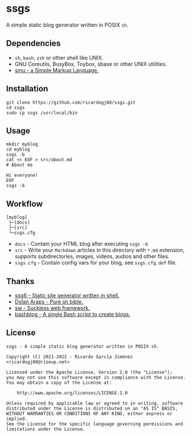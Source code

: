 # ssgs

A simple static blog generator written in POSIX `sh`.

## Dependencies

* `sh`, `bash`, `zsh` or other shell like UNIX.
* GNU Coreutils, BusyBox, Toybox, sbase or other UNIX utilities.
* [smu - a Simple Markup Language.](https://github.com/Gottox/smu)

## Installation

    git clone https://github.com/ricardogj08/ssgs.git
    cd ssgs
    sudo cp ssgs /usr/local/bin

## Usage

    mkdir myblog
    cd myblog
    ssgs -b
    cat << EOF > src/about.md
    # About me

    Hi everyone!
    EOF
    ssgs -b

## Workflow

    [myblog]
     ├─[docs]
     ├─[src]
     └─ssgs.cfg

* `docs` - Contain your HTML blog after executing `ssgs -b`
* `src` - Write your `Markdown` articles in this directory with `*.md` extension, supports subdirectories, images, videos, audios and other files.
* `ssgs.cfg` - Contain config vars for your blog, see `ssgs.cfg.def` file.

## Thanks

* [ssg6 - Static site generator written in shell.](https://www.romanzolotarev.com/ssg.html)
* [Dylan Araps - Pure sh bible.](https://github.com/dylanaraps/pure-sh-bible)
* [sw - Suckless web framework.](https://github.com/jroimartin/sw)
* [bashblog - A single Bash script to create blogs.](https://github.com/cfenollosa/bashblog)

## License

    ssgs - A simple static blog generator written in POSIX sh.

    Copyright (C) 2021-2022 - Ricardo García Jiménez <ricardogj08@riseup.net>

    Licensed under the Apache License, Version 2.0 (the "License");
    you may not use this software except in compliance with the License.
    You may obtain a copy of the License at:

        http://www.apache.org/licenses/LICENSE-2.0

    Unless required by applicable law or agreed to in writing, software
    distributed under the License is distributed on an "AS IS" BASIS,
    WITHOUT WARRANTIES OR CONDITIONS OF ANY KIND, either express or implied.
    See the License for the specific language governing permissions and
    limitations under the License.
